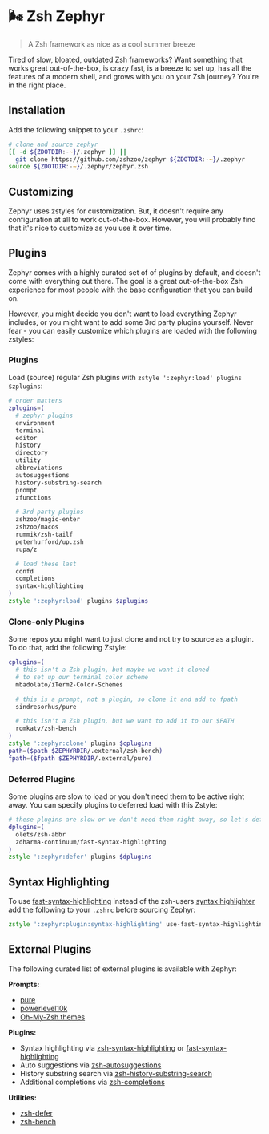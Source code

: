# :wind_face: Zsh Zephyr

> A Zsh framework as nice as a cool summer breeze

Tired of slow, bloated, outdated Zsh frameworks? Want something that works great
out-of-the-box, is crazy fast, is a breeze to set up, has all the features of a modern
shell, and grows with you on your Zsh journey? You're in the right place.

## Installation

Add the following snippet to your `.zshrc`:

```zsh
# clone and source zephyr
[[ -d ${ZDOTDIR:-~}/.zephyr ]] ||
  git clone https://github.com/zshzoo/zephyr ${ZDOTDIR:-~}/.zephyr
source ${ZDOTDIR:-~}/.zephyr/zephyr.zsh
```

## Customizing

Zephyr uses zstyles for customization. But, it doesn't require any configuration at all
to work out-of-the-box. However, you will probably find that it's nice to customize as
you use it over time.

## Plugins

Zephyr comes with a highly curated set of of plugins by default, and doesn't come with
everything out there. The goal is a great out-of-the-box Zsh experience for most people
with the base configuration that you can build on.

However, you might decide you don't want to load everything Zephyr includes, or you
might want to add some 3rd party plugins yourself. Never fear - you can easily customize
which plugins are loaded with the following zstyles:

### Plugins

Load (source) regular Zsh plugins with `zstyle ':zephyr:load' plugins $zplugins`:

```zsh
# order matters
zplugins=(
  # zephyr plugins
  environment
  terminal
  editor
  history
  directory
  utility
  abbreviations
  autosuggestions
  history-substring-search
  prompt
  zfunctions

  # 3rd party plugins
  zshzoo/magic-enter
  zshzoo/macos
  rummik/zsh-tailf
  peterhurford/up.zsh
  rupa/z

  # load these last
  confd
  completions
  syntax-highlighting
)
zstyle ':zephyr:load' plugins $zplugins
```

### Clone-only Plugins

Some repos you might want to just clone and not try to source as a plugin. To do that,
add the following Zstyle:

```zsh
cplugins=(
  # this isn't a Zsh plugin, but maybe we want it cloned
  # to set up our terminal color scheme
  mbadolato/iTerm2-Color-Schemes

  # this is a prompt, not a plugin, so clone it and add to fpath
  sindresorhus/pure

  # this isn't a Zsh plugin, but we want to add it to our $PATH
  romkatv/zsh-bench
)
zstyle ':zephyr:clone' plugins $cplugins
path=($path $ZEPHYRDIR/.external/zsh-bench)
fpath=($fpath $ZEPHYRDIR/.external/pure)
```

### Deferred Plugins

Some plugins are slow to load or you don't need them to be active right away. You can
specify plugins to deferred load with this Zstyle:

```zsh
# these plugins are slow or we don't need them right away, so let's defer their load
dplugins=(
  olets/zsh-abbr
  zdharma-continuum/fast-syntax-highlighting
)
zstyle ':zephyr:defer' plugins $dplugins
```

## Syntax Highlighting

To use [fast-syntax-highlighting][fast-syntax-highlighting] instead of the zsh-users
[syntax highlighter][zsh-syntax-highlighting] add the following to your `.zshrc` before
sourcing Zephyr:

```zsh
zstyle ':zephyr:plugin:syntax-highlighting' use-fast-syntax-highlighting 'yes'
```

## External Plugins

The following curated list of external plugins is available with Zephyr:

**Prompts:**
- [pure]
- [powerlevel10k]
- [Oh-My-Zsh themes][ohmyzsh-themes]

**Plugins:**
- Syntax highlighting via [zsh-syntax-highlighting] or [fast-syntax-highlighting]
- Auto suggestions via [zsh-autosuggestions]
- History substring search via [zsh-history-substring-search]
- Additional completions via [zsh-completions]

**Utilities:**
- [zsh-defer]
- [zsh-bench]

[fast-syntax-highlighting]:      https://github.com/zdharma-continuum/fast-syntax-highlighting
[ohmyzsh-themes]:                https://github.com/ohmyzsh/ohmyzsh/wiki/Themes
[powerlevel10k]:                 https://github.com/romkatv/powerlevel10k
[pure]:                          https://github.com/sindresorhus/pure
[zsh-autosuggestions]:           https://github.com/zsh-users/zsh-autosuggestions
[zsh-completions]:               https://github.com/zsh-users/zsh-completions
[zsh-bench]:                     https://github.com/romkatv/zsh-bench
[zsh-defer]:                     https://github.com/romkatv/zsh-defer
[zsh-history-substring-search]:  https://github.com/zsh-users/zsh-history-substring-search
[zsh-syntax-highlighting]:       https://github.com/zsh-users/zsh-syntax-highlighting
